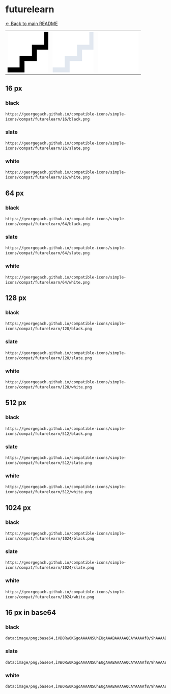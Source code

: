 # futurelearn

[← Back to main README](../../README.md)

<table><tr>
  <td><img src="./128/black.png" width="128" alt="futurelearn black icon" /></td>
  <td><img src="./128/slate.png" width="128" alt="futurelearn slate icon" /></td>
  <td><img src="./128/white.png" width="128" alt="futurelearn white icon" /></td>
</tr></table>

## 16 px

### black
```
https://georgegach.github.io/compatible-icons/simple-icons/compat/futurelearn/16/black.png
```

### slate
```
https://georgegach.github.io/compatible-icons/simple-icons/compat/futurelearn/16/slate.png
```

### white
```
https://georgegach.github.io/compatible-icons/simple-icons/compat/futurelearn/16/white.png
```

## 64 px

### black
```
https://georgegach.github.io/compatible-icons/simple-icons/compat/futurelearn/64/black.png
```

### slate
```
https://georgegach.github.io/compatible-icons/simple-icons/compat/futurelearn/64/slate.png
```

### white
```
https://georgegach.github.io/compatible-icons/simple-icons/compat/futurelearn/64/white.png
```

## 128 px

### black
```
https://georgegach.github.io/compatible-icons/simple-icons/compat/futurelearn/128/black.png
```

### slate
```
https://georgegach.github.io/compatible-icons/simple-icons/compat/futurelearn/128/slate.png
```

### white
```
https://georgegach.github.io/compatible-icons/simple-icons/compat/futurelearn/128/white.png
```

## 512 px

### black
```
https://georgegach.github.io/compatible-icons/simple-icons/compat/futurelearn/512/black.png
```

### slate
```
https://georgegach.github.io/compatible-icons/simple-icons/compat/futurelearn/512/slate.png
```

### white
```
https://georgegach.github.io/compatible-icons/simple-icons/compat/futurelearn/512/white.png
```

## 1024 px

### black
```
https://georgegach.github.io/compatible-icons/simple-icons/compat/futurelearn/1024/black.png
```

### slate
```
https://georgegach.github.io/compatible-icons/simple-icons/compat/futurelearn/1024/slate.png
```

### white
```
https://georgegach.github.io/compatible-icons/simple-icons/compat/futurelearn/1024/white.png
```

## 16 px in base64

### black
```
data:image/png;base64,iVBORw0KGgoAAAANSUhEUgAAABAAAAAQCAYAAAAf8/9hAAAABmJLR0QA/wD/AP+gvaeTAAAAnUlEQVQ4jcXSOwrCQBQF0IOfXhDEMrVrcAVuwtYqrYXLcQGCjbU7sZGAhYWNmBRaqJCEhExM4S0vM4c3w+P3bJH0OgATTLsA4P/AIPDcCmukuW7UBhgjwgXZp8twDQW+OSDOF22BDLcmIMJS8YPndWIVMMMGw5CR6p7wxBm7Ur8PQRd44Bg6QXnUfsjFPJDgXtEHA6nihsHJe2ka8wKNNhc9lvMy3gAAAABJRU5ErkJggg==
```

### slate
```
data:image/png;base64,iVBORw0KGgoAAAANSUhEUgAAABAAAAAQCAYAAAAf8/9hAAAABmJLR0QA/wD/AP+gvaeTAAAA3UlEQVQ4jcXQMU4CURQF0HvffHqSSZTK0Ni4Bkv2QUujrYXLcQEmNmyCLRANRgcomITGOBPfpcAZICB8pvGWN/+dvP+Ihnmf5k+S9awpIPACVKcxUOX/gRDzaPK5GIj2YIaiLsW2oDgAZimBrgtzAuWvUEJYxAFVqOF38Pvt6jxAKK/TdHkUeM3ybjD03b0+sIRb8rC5BwTYjaBHMmnFLHX4C6JAfUB83ul/8BIHrJXxVad9d3KDkbSzqs/yhEhOzW2Ay9kyk/S1qQyiwh832wccXpAstksCb3TOY4AVwchKNCien7sAAAAASUVORK5CYII=
```

### white
```
data:image/png;base64,iVBORw0KGgoAAAANSUhEUgAAABAAAAAQCAYAAAAf8/9hAAAABmJLR0QA/wD/AP+gvaeTAAAArElEQVQ4jcXSMU5CQRSF4W8QehITY0ntGtgLrY22Fi7HBZjYsBoSGkNiYUFjwiuOBZjAA3wDFJzy5M6ff24uZybJW5JF71wA7nB/CQBcH9CvGUryiBestuphNQC3GOELzaZr8F0L+MsUz9vFqYCmlLL8F5BkhIndBY+PEQ8ZPOAVgxqlY18IPvHe6j9qATArpTx1GiRpq950PWobLPBzgtne4MruhcHc+mg68wsN8yV+a4dAJgAAAABJRU5ErkJggg==
```

